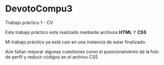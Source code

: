 # DevotoCompu3

Trabajo práctico 1 - CV

Este trabajo práctico esta realizado mediante archivos **HTML** Y **CSS**

Mi trabajo práctico ya está casi en una instancia de estar finalizado. 

Aún faltan mejorar algunas cuestiones como el posicionamiento de la foto de perfil y reducir códigos en el archivo CSS
